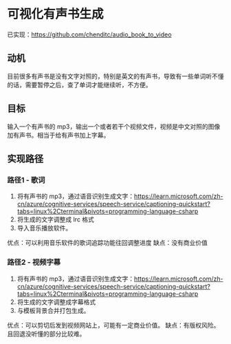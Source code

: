 # 可视化有声书生成

已实现：https://github.com/chenditc/audio_book_to_video

## 动机
目前很多有声书是没有文字对照的，特别是英文的有声书，导致有一些单词听不懂的话，需要暂停之后，查了单词才能继续听，不方便。

## 目标
输入一个有声书的 mp3，输出一个或者若干个视频文件，视频是中文对照的图像加有声书。相当于给有声书加上字幕。

## 实现路径

### 路径1 - 歌词
1. 将有声书的 mp3，通过语音识别生成文字：https://learn.microsoft.com/zh-cn/azure/cognitive-services/speech-service/captioning-quickstart?tabs=linux%2Cterminal&pivots=programming-language-csharp
2. 将生成的文字调整成 lrc 格式
3. 导入音乐播放软件。

优点：可以利用音乐软件的歌词追踪功能往回调整进度
缺点：没有商业价值

### 路径2 - 视频字幕
1. 将有声书的 mp3，通过语音识别生成文字：https://learn.microsoft.com/zh-cn/azure/cognitive-services/speech-service/captioning-quickstart?tabs=linux%2Cterminal&pivots=programming-language-csharp
2. 将生成的文字调整成字幕格式
3. 与模板背景合并打包生成。

优点：可以剪切后发到视频网站上，可能有一定商业价值。
缺点：有版权风险。且回退没听懂的部分比较难。
